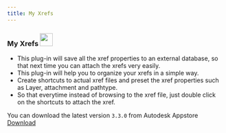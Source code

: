 ```yaml
---
title: My Xrefs
---
```

### My Xrefs <img src="/img/myxrefs.png" width="30" height="30" />

- This plug-in will save all the xref properties to an external database, so that next time you can attach the xrefs very easily.
- This plug-in will help you to organize your xrefs in a simple way.
- Create shortcuts to actual xref files and preset the xref properties such as Layer, attachment and pathtype.
- So that everytime instead of browsing to the xref file, just double click on the shortcuts to attach the xref.

You can download the latest version <code>3.3.0</code> from Autodesk Appstore
[Download](https://apps.autodesk.com/ACD/en/Detail/Index?id=595764548231541426)

